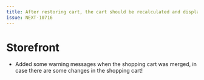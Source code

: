 ```yaml
---
title: After restoring cart, the cart should be recalculated and display hints.
issue: NEXT-10716
---
```

# Storefront
*  Added some warning messages when the shopping cart was merged, in case there are some changes in the shopping cart!
